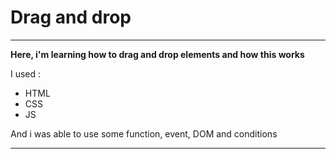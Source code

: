 # Drag and drop
-------------------------------------------------

**Here, i'm learning how to drag and drop elements and how this works**


I used :

- HTML 
- CSS
- JS


And i was able to use some function, event, DOM and conditions

--------------------------------------------